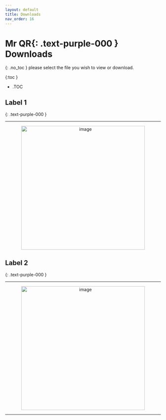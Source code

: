 ```yaml
---
layout: default
title: Downloads
nav_order: 16
---
```


<html>
<head>
<style>
.button {
  padding: 5px 12px;
  text-align: center;
  text-decoration: none;
  display: inline-block;
  font-size: 9px;
  margin: 4px 2px;
  cursor: pointer; }
.button1 {background-color: #555555;} /* Black */
.button2 {background-color: white;}
.button1 {color: white;}
.button2 {color: grey;}
.button1 {border: none;}
.button2 {border: 1px solid grey}
.button1 {border-radius: 5px;}
.button2 {border-radius: 5px;}
</style>
</head>
</html>

# **Mr QR**{: .text-purple-000 } **Downloads**
{: .no_toc }
please select the file you wish to view or download.

{:toc }
- .TOC

## Label 1
{: .text-purple-000 }
___

<div style="text-align: center;">
<a href="https://docs.mrqr.me/assets/images/Forms/stickers/MrQR_DB_Label.png" download="myimage">
  <img width="400" alt="image" src="https://docs.mrqr.me/assets/images/Forms/stickers/MrQR_DB_Label.png" /></a>
</div>

## Label 2
{: .text-purple-000 }
___

<div style="text-align: center;">
<a href="https://docs.mrqr.me/assets/images/Forms/stickers/MrQR_DB_Label.png" download="myimage">
  <img width="400" alt="image" src="https://docs.mrqr.me/assets/images/Forms/stickers/MrQR_DB_Label.png" /></a>
</div>

___
